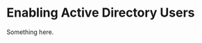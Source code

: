 [title]: # (Enabling Active Directory Users)
[tags]: # (XXX)
[priority]: # (1016)
# Enabling Active Directory Users
Something here.
